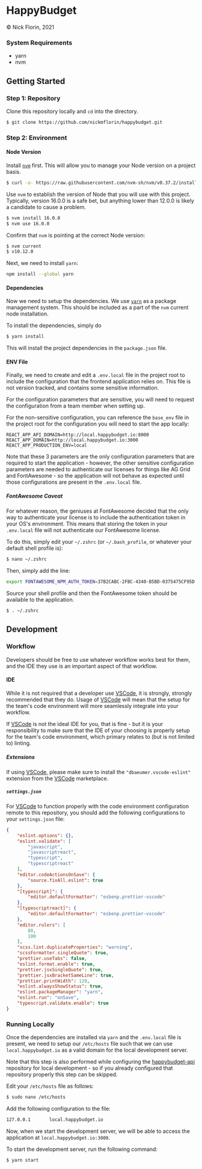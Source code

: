 # HappyBudget

&copy; Nick Florin, 2021

### System Requirements

- yarn
- nvm

## Getting Started

### Step 1: Repository

Clone this repository locally and `cd` into the directory.

```bash
$ git clone https://github.com/nickmflorin/happybudget.git
```

### Step 2: Environment

#### Node Version

Install [`nvm`](https://github.com/nvm-sh/nvm) first. This will
allow you to manage your Node version on a project basis.

```bash
$ curl -o- https://raw.githubusercontent.com/nvm-sh/nvm/v0.37.2/install.sh | bash
```

Use `nvm` to establish the version of Node that you will use with this project.
Typically, version 16.0.0 is a safe bet, but anything lower than 12.0.0 is likely
a candidate to cause a problem.

```bash
$ nvm install 16.0.0
$ nvm use 16.0.0
```

Confirm that `nvm` is pointing at the correct Node version:

```bash
$ nvm current
$ v10.12.0
```

Next, we need to install `yarn`:

```bash
npm install --global yarn
```

#### Dependencies

Now we need to setup the dependencies. We use [`yarn`](https://yarnpkg.com/)
as a package management system. This should be included as a part of the
`nvm` current node installation.

To install the dependencies, simply do

```bash
$ yarn install
```

This will install the project dependencies in the `package.json` file.

#### ENV File

Finally, we need to create and edit a `.env.local` file in the project root to
include the configuration that the frontend application relies on. This
file is not version tracked, and contains some sensitive information.

For the configuration parameters that are sensitive, you will need to request
the configuration from a team member when setting up.

For the non-sensitive configuration, you can reference the `base_env` file in
the project root for the configuration you will need to start the app locally:

```
REACT_APP_API_DOMAIN=http://local.happybudget.io:8000
REACT_APP_DOMAIN=http://local.happybudget.io:3000
REACT_APP_PRODUCTION_ENV=local
```

Note that these 3 parameters are the only configuration parameters that are
required to start the application - however, the other sensitive configuration
parameters are needed to authenticate our licenses for things like AG Grid and
FontAwesome - so the application will not behave as expected until those
configurations are present in the `.env.local` file.

##### FontAwesome Caveat

For whatever reason, the geniuses at FontAwesome decided that the only way to
authenticate your license is to include the authentication token in your OS's
environment.  This means that storing the token in your `.env.local` file will
not authenticate our FontAwesome license.

To do this, simply edit your `~/.zshrc` (or `~/.bash_profile`, or whatever your
default shell profile is):

```bash
$ nano ~/.zshrc
```

Then, simply add the line:

```bash
export FONTAWESOME_NPM_AUTH_TOKEN=37B2CABC-2FBC-4340-B5BD-0375475CF95D
```

Source your shell profile and then the FontAwesome token should be available to
the application.

```bash
$ . ~/.zshrc
```

## Development

### Workflow

Developers should be free to use whatever workflow works best for them, and the
IDE they use is an important aspect of that workflow.

#### IDE

While it is not required that a developer use
[VSCode](https://code.visualstudio.com/), it is strongly, strongly recommended
that they do.  Usage of [VSCode](https://code.visualstudio.com/) will mean that
the setup for the team's code environment will more seamlessly integrate into
your workflow.

If [VSCode](https://code.visualstudio.com/) is not the ideal IDE for you, that
is fine - but it is your responsibility to make sure that the IDE of your
choosing is properly setup for the team's code environment, which primary relates
to (but is not limited to) linting.

##### Extensions

If using [VSCode](https://code.visualstudio.com/), please make sure to
install the `"dbaeumer.vscode-eslint"` extension from the
[VSCode](https://code.visualstudio.com/) marketplace.

##### `settings.json`

For [VSCode](https://code.visualstudio.com/) to function properly with the
code environment configuration remote to this repository, you should add the
following configurations to your `settings.json` file:

```json
{
	"eslint.options": {},
	"eslint.validate": [
		"javascript",
		"javascriptreact",
		"typescript",
		"typescriptreact"
	],
	"editor.codeActionsOnSave": {
		"source.fixAll.eslint": true
	},
	"[typescript]": {
		"editor.defaultFormatter": "esbenp.prettier-vscode"
	},
	"[typescriptreact]": {
		"editor.defaultFormatter": "esbenp.prettier-vscode"
	},
	"editor.rulers": [
		80,
		100
	],
	"scss.lint.duplicateProperties": "warning",
	"scssFormatter.singleQuote": true,
	"prettier.useTabs": false,
	"eslint.format.enable": true,
	"prettier.jsxSingleQuote": true,
	"prettier.jsxBracketSameLine": true,
	"prettier.printWidth": 120,
	"eslint.alwaysShowStatus": true,
	"eslint.packageManager": "yarn",
	"eslint.run": "onSave",
	"typescript.validate.enable": true
}
```

### Running Locally

Once the dependencies are installed via `yarn` and the `.env.local` file is
present, we need to setup our `/etc/hosts` file such that we can use
`local.happybudget.io` as a valid domain for the local development server.

Note that this step is also performed while configuring the
[happybudget-api](https://github.com/nickmflorin/happybudget-api.git)
repository for local development - so if you already configured that
repository properly this step can be skipped.

Edit your `/etc/hosts` file as follows:

```bash
$ sudo nano /etc/hosts
```

Add the following configuration to the file:

```bash
127.0.0.1       local.happybudget.io
```

Now, when we start the development server, we will be able to access the
application at `local.happybudget.io:3000`.

To start the development server, run the following command:

```bash
$ yarn start
```

